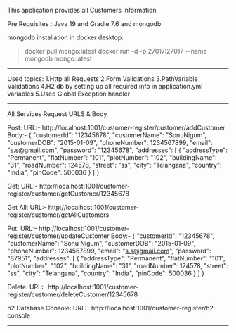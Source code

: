 This application provides all Customers Information

Pre Requisites : Java 19 and Gradle 7.6 and mongodb

mongodb installation in docker desktop:
> docker pull mongo:latest
> docker run -d -p 27017:27017 --name mongodb mongo:latest

------------------------------------------------------------------------------------------------------------------------------------------
Used topics:
1.Http all Requests
2.Form Validations
3.PathVariable Validations
4.H2 db by setting up all required info in application.yml
variables
5.Used Global Exception handler

------------------------------------------------------------------------------------------------------------------------------------------
All Services Request URLS & Body

Post:
URL:- http://localhost:1001/customer-register/customer/addCustomer
Body:-
{
"customerId": "12345678",
"customerName": "SonuNigum",
"customerDOB": "2015-01-09",
"phoneNumber": 1234567899,
"email": "s.s@gmail.com",
"password": "12345678",
"addresses": [
{
"addressType": "Permanent",
"flatNumber": "101",
"plotNumber": "102",
"buildingName": "31",
"roadNumber": 124578,
"street": "ss",
"city": "Telangana",
"country": "India",
"pinCode": 500036
}    ]
}

Get:
URL:- http://localhost:1001/customer-register/customer/getCustomer/12345678

Get All:
URL:- http://localhost:1001/customer-register/customer/getAllCustomers

Put:
URL:- http://localhost:1001/customer-register/customer/updateCustomer
Body:-
{
"customerId": "12345678",
"customerName": "Sonu Nigum",
"customerDOB": "2015-01-09",
"phoneNumber": 1234567899,
"email": "s.s@gmail.com",
"password": "87951",
"addresses": [
{
"addressType": "Permanent",
"flatNumber": "101",
"plotNumber": "102",
"buildingName": "31",
"roadNumber": 124578,
"street": "ss",
"city": "Telangana",
"country": "India",
"pinCode": 500036
}    ]
}

Delete:
URL:- http://localhost:1001/customer-register/customer/deleteCustomer/12345678

h2 Database Console:
URL:- http://localhost:1001/customer-register/h2-console

------------------------------------------------------------------------------------------------------------------------------------------